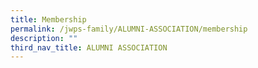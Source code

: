 ```yaml
---
title: Membership
permalink: /jwps-family/ALUMNI-ASSOCIATION/membership
description: ""
third_nav_title: ALUMNI ASSOCIATION
---
```

